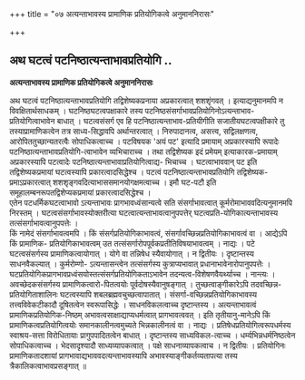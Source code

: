 +++
title = "०७ अत्यन्ताभावस्य प्रामाणिक प्रतियोगिकत्वे अनुमाननिरासः"

+++


## अथ घटत्वं पटनिष्ठात्यन्ताभावप्रतियोगि ..

**अत्यन्ताभावस्य प्रामाणिक प्रतियोगिकत्वे अनुमाननिरासः**

अथ घटत्वं पटनिष्ठात्यन्ताभावप्रतियोगि तद्विशेष्यकप्रनाया अप्रकारत्वात् शशशृंगवत् । इत्याद्यनुमानमपि न विवक्षितार्थसाधकम् । घटनिष्ठघटत्वपक्षाकारे तस्य पटनिष्ठसंसर्गाभावप्रतियोगिनोऽत्यन्ताभाव-प्रतियोगित्वाभावेन बाधात् । घटत्वसंसर्ग एव हि पटनिष्ठात्यन्ताभाव-प्रतियीगीति सजातीयघटत्वपक्षीकारे तु तस्याप्रामाणिकत्वेन तत्र साध्य-सिद्धावपि अर्थान्तरत्वात् । निरुपादानत्व, असत्त्व, सद्विलक्षणत्व, आरोपिततुच्छान्यतरत्वैः सोपाधिकत्वाच्च । पटविषयक 'अयं पट' इत्यादि प्रमायाम् अप्रकारस्यापि रूपादेः पटनिष्ठात्यन्ताभावप्रतियोगि-त्वाभावेन व्यभिचाराच्च । तथा तद्विशेष्यक इदं प्रमेयम् इत्याकारक-प्रमायाम् अप्रकारस्यापि पटत्वादेः पटनिष्ठात्यन्ताभावाप्रतियोगित्वाद्य- भिचाच्च । घटत्वाभाववान् पट इति तद्विशेष्यकप्रमायां घटत्वस्यापि प्रकारत्वादसिद्धेश्च । पटत्वं पटनिष्ठात्यन्ताभावप्रतियोगि तद्विशेष्यक-प्रमाऽप्रकारत्वात् शशशृङ्गवदित्याभाससमानयोगक्षमत्वाच्च । इमौ घट-पटौ इति समूहालम्बनरूपतद्विशेप्यकप्रमायां प्रकारत्वादसिद्धेश्च ।  
एतेन पटधर्मिकघटत्वाभावो ऽत्यन्ताभावः प्रागभावध्वंसान्यत्वे सति संसर्गाभावत्वात् कूर्मरोमाभाववदित्यनुमानमपि निरस्तम् । घटत्वसंसर्गाभावस्योक्तरीत्या घटत्वात्यन्ताभावत्वानुपपत्तेर् घटत्वप्रति-योगिकात्यन्ताभावस्य तत्संसर्गाभावत्वानुपपत्तेः ।  
किं नामेदं संसर्गाभावत्वमपि । किं संसर्गप्रतियोगिकाभावत्वं, संसर्गावच्छिन्नप्रतियोगिकाभावत्वं वा । आद्येऽपि किं प्रामाणिक- प्रतियोगिकाभावत्वम् उत तत्संसर्गारोपपूर्वकप्रतीतिविषयाभावत्वम् । नाद्यः । पटे घटत्वसंसर्गस्य प्रामाणिकत्वायोगात् । योगे वा तन्निषेध स्यैवायोगात् । न द्वितीयः । दृष्टान्तस्य साधनवैकल्यात् । कुर्मरोम्णो- ऽत्यन्तासन्त्वेन तत्संसर्गस्य कुत्राप्यभावात् प्रधानाभावेनारोपानुपपत्तेः । घटप्रतियोगिकप्रागभावप्रध्वंसयोस्तत्संसर्गप्रतियोगिकताऽभावेन तदन्यत्व-विशेषणवैयर्थ्याच्च । नान्त्यः । अवच्छेदकसंसर्गस्य प्रामाणिकत्वारो-पितत्वयोः पूर्वदोषस्यैवानुषङ्गात् । तुच्छत्वाङ्गीकारेऽपि तदवच्छिन्न- प्रतियोगिताशालिनः घटत्वस्यापि शबलब्रह्मवचुच्छत्वापातात् । संसर्गा-वच्छिन्नप्रतियोगिकाभावस्य तत्त्वविवेकटीकादौ दूषितत्वेन स्वरूपासिद्धेः । साधनविकलत्वाच्च दृष्टान्तस्य । अत्यन्ताभावत्वं प्रामाणिकप्रतियोगिक-निष्ठम् अभावत्वसाक्षाद्याप्यधर्मत्वात् प्रागभावत्ववत् । इति तृतीयानु-मानेऽपि किं प्रामाणिकत्वप्रतियोगित्वयोः समानकालीनत्वमुच्यते भिन्नकालीनत्वं वा । नाद्यः । प्रतिषेधप्रतियोगित्वरूपधर्मस्य स्वाश्रय-सत्ता विरोधितायाः प्रागुपपादितत्वेन बाधात् । दृष्टान्तस्य साध्यविकल-त्वाच्च । धर्म्यभिन्नधर्मनिष्ठत्वेन सोपाधिकत्वाच्च । भेदसादृश्यादौ साध्यव्यापकत्वात् । पक्षे साधनाव्यापकत्वाच । न द्वितीयः । प्रतियोगिनः प्रामाणिकतादशायां प्रागभावाद्यभाववदत्यन्ताभावस्यापि अभावस्याङ्गीकर्तव्यतापत्या तस्य त्रैकालिकत्वाभावप्रसङ्गात् ॥

